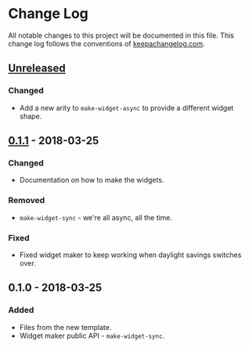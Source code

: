 # Change Log
All notable changes to this project will be documented in this file. This change log follows the conventions of [keepachangelog.com](http://keepachangelog.com/).

## [Unreleased]
### Changed
- Add a new arity to `make-widget-async` to provide a different widget shape.

## [0.1.1] - 2018-03-25
### Changed
- Documentation on how to make the widgets.

### Removed
- `make-widget-sync` - we're all async, all the time.

### Fixed
- Fixed widget maker to keep working when daylight savings switches over.

## 0.1.0 - 2018-03-25
### Added
- Files from the new template.
- Widget maker public API - `make-widget-sync`.

[Unreleased]: https://github.com/your-name/clubhouse/compare/0.1.1...HEAD
[0.1.1]: https://github.com/your-name/clubhouse/compare/0.1.0...0.1.1
